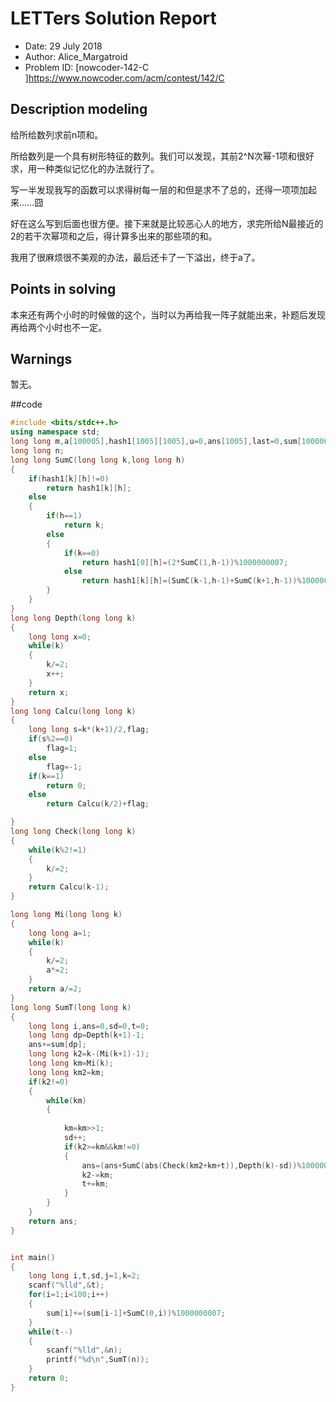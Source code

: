 
# LETTers Solution Report

- Date: 29 July 2018
- Author: Alice_Margatroid
- Problem ID: [nowcoder-142-C ]https://www.nowcoder.com/acm/contest/142/C

## Description modeling

给所给数列求前n项和。

所给数列是一个具有树形特征的数列。我们可以发现，其前2^N次幂-1项和很好求，用一种类似记忆化的办法就行了。

写一半发现我写的函数可以求得树每一层的和但是求不了总的，还得一项项加起来……囧

好在这么写到后面也很方便。接下来就是比较恶心人的地方，求完所给N最接近的2的若干次幂项和之后，得计算多出来的那些项的和。

我用了很麻烦很不美观的办法，最后还卡了一下溢出，终于a了。


## Points in solving

本来还有两个小时的时候做的这个，当时以为再给我一阵子就能出来，补题后发现再给两个小时也不一定。

## Warnings

暂无。



##code

```c++
#include <bits/stdc++.h> 
using namespace std; 
long long m,a[100005],hash1[1005][1005],u=0,ans[1005],last=0,sum[100006]; //sum[100005]
long long n;
long long SumC(long long k,long long h)
{
	if(hash1[k][h]!=0)
		return hash1[k][h];
	else
	{
		if(h==1)
			return k;
		else
		{
			if(k==0)
				return hash1[0][h]=(2*SumC(1,h-1))%1000000007;
			else
				return hash1[k][h]=(SumC(k-1,h-1)+SumC(k+1,h-1))%1000000007;
		}
	}
}
long long Depth(long long k)
{
	long long x=0;
	while(k)
	{
		k/=2;
		x++;
	}
	return x;
}
long long Calcu(long long k)
{
	long long s=k*(k+1)/2,flag;
	if(s%2==0)
		flag=1;
	else
		flag=-1;
	if(k==1)
		return 0;
	else
		return Calcu(k/2)+flag;

}
long long Check(long long k)
{
	while(k%2!=1)
	{
		k/=2;
	}
	return Calcu(k-1);
}

long long Mi(long long k)
{
	long long a=1;
	while(k)
	{
		k/=2;
		a*=2;
	}
	return a/=2;
}
long long SumT(long long k)
{
	long long i,ans=0,sd=0,t=0;
	long long dp=Depth(k+1)-1;
	ans+=sum[dp];
	long long k2=k-(Mi(k+1)-1);	
	long long km=Mi(k);
	long long km2=km;	
	if(k2!=0)
	{
		while(km)
		{
			
			km=km>>1;
			sd++;
			if(k2>=km&&km!=0)
			{
				ans=(ans+SumC(abs(Check(km2+km+t)),Depth(k)-sd))%1000000007;
				k2-=km;
				t+=km;
			}
		}
	}
	return ans;
}


int main() 
{ 
	long long i,t,sd,j=1,k=2;
	scanf("%lld",&t);
	for(i=1;i<100;i++)
	{
		sum[i]+=(sum[i-1]+SumC(0,i))%1000000007;
	}
	while(t--)
	{
		scanf("%lld",&n);
		printf("%d\n",SumT(n));
	}
	return 0;
}
 

```
